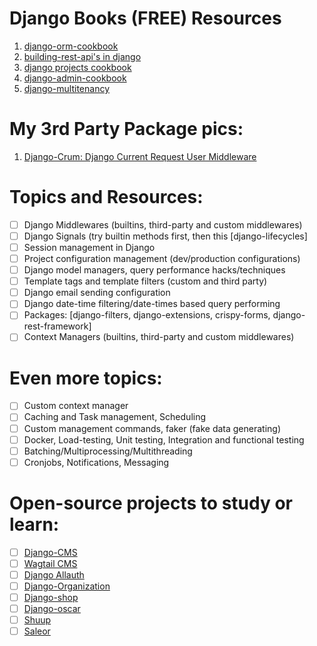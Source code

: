# Django Books (FREE) Resources
1. [django-orm-cookbook](https://books.agiliq.com/projects/django-orm-cookbook/en/latest/)
2. [building-rest-api's in django](https://books.agiliq.com/projects/django-api-polls-tutorial/en/latest/)
3. [django projects cookbook](https://books.agiliq.com/projects/djenofdjango/en/latest/)
4. [django-admin-cookbook](https://books.agiliq.com/projects/django-admin-cookbook/en/latest/)
5. [django-multitenancy](https://books.agiliq.com/projects/django-multi-tenant/)

# My 3rd Party Package pics:
1. [Django-Crum: Django Current Request User Middleware](https://github.com/ninemoreminutes/django-crum)

# Topics and Resources:
- [ ] Django Middlewares (builtins, third-party and custom middlewares)
- [ ] Django Signals (try builtin methods first, then this [django-lifecycles]
- [ ] Session management in Django
- [ ] Project configuration management (dev/production configurations)
- [ ] Django model managers, query performance hacks/techniques
- [ ] Template tags and template filters (custom and third party)
- [ ] Django email sending configuration
- [ ] Django date-time filtering/date-times based query performing
- [ ] Packages: [django-filters, django-extensions, crispy-forms, django-rest-framework]
- [ ] Context Managers  (builtins, third-party and custom middlewares)

# Even more topics:
- [ ] Custom context manager
- [ ] Caching and Task management, Scheduling
- [ ] Custom management commands, faker (fake data generating)
- [ ] Docker, Load-testing, Unit testing, Integration and functional testing
- [ ] Batching/Multiprocessing/Multithreading
- [ ] Cronjobs, Notifications, Messaging

# Open-source projects to study or learn:
- [ ] [Django-CMS](https://github.com/django-cms/django-cms)
- [ ] [Wagtail CMS](https://github.com/wagtail/wagtail/)
- [ ] [Django Allauth](https://github.com/pennersr/django-allauth/)
- [ ] [Django-Organization](https://github.com/bennylope/django-organizations/)
- [ ] [Django-shop](https://github.com/awesto/django-shop)
- [ ] [Django-oscar](https://github.com/django-oscar/django-oscar)
- [ ] [Shuup](https://github.com/shuup/shuup)
- [ ] [Saleor](https://github.com/saleor/saleor)